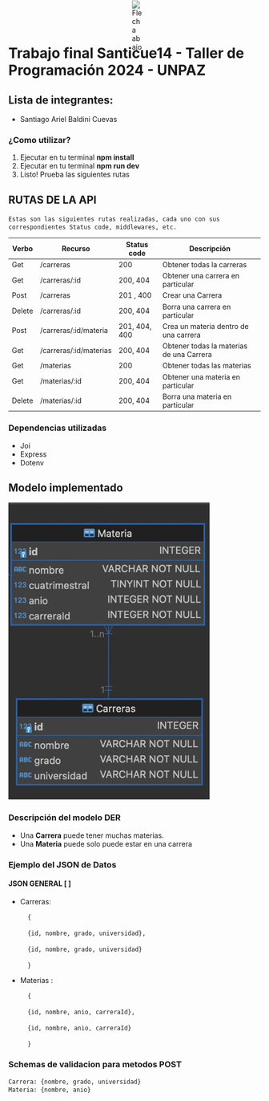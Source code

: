# Trabajo final Santicue14 - Taller de Programación 2024 - UNPAZ
## Lista de integrantes: 
- Santiago Ariel Baldini Cuevas

### ¿Como utilizar?
1. Ejecutar en tu terminal **npm install**
2. Ejecutar en tu terminal **npm run dev**
3. Listo! Prueba las siguientes rutas <img src="https://www.svgrepo.com/show/295074/arrow-down-download.svg" alt="Flecha abajo" width="20px" style="position: absolute; top: 1px; padding-left:5px">

## RUTAS DE LA API
    Estas son las siguientes rutas realizadas, cada uno con sus correspondientes Status code, middlewares, etc.

|Verbo|Recurso|Status code|Descripción|
|-----|-------|-----------|-----------|
|Get|/carreras|200|Obtener todas la carreras|
|Get|/carreras/:id|200, 404|Obtener una carrera en particular|
|Post|/carreras|201 , 400|Crear una Carrera|
|Delete|/carreras/:id|200, 404|Borra una carrera en particular|
|Post|/carreras/:id/materia|201, 404, 400|Crea un materia dentro de una carrera|
|Get|/carreras/:id/materias|200, 404| Obtener todas la materias de una Carrera
|Get|/materias|200|Obtener todas las materias|
|Get|/materias/:id|200, 404|Obtener una materia en particular|
|Delete|/materias/:id|200, 404|Borra una materia en particular|

### Dependencias utilizadas
- Joi
- Express
- Dotenv

## Modelo implementado

![DIAGRAMA](DER.png)

### Descripción del modelo DER
- Una **Carrera** puede tener muchas materias.
- Una **Materia** puede solo puede estar en una carrera

### Ejemplo del JSON de Datos
#### JSON GENERAL [ ]
- Carreras: 

        {
    
        {id, nombre, grado, universidad},

        {id, nombre, grado, universidad}
        
        }
- Materias : 
        
        {
        
        {id, nombre, anio, carreraId},

        {id, nombre, anio, carreraId}

        }

### Schemas de validacion para metodos POST
    Carrera: {nombre, grado, universidad} 
    Materia: {nombre, anio}
